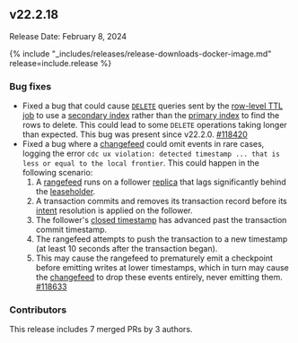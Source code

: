 ## v22.2.18

Release Date: February 8, 2024

{% include "_includes/releases/release-downloads-docker-image.md" release=include.release %}

<h3 id="v22-2-18-bug-fixes">Bug fixes</h3>

- Fixed a bug that could cause [`DELETE`](https://www.cockroachlabs.com/docs/v22.2/delete.html) queries sent by the [row-level TTL job](https://www.cockroachlabs.com/docs/v22.2/row-level-ttl.html) to use a [secondary index](https://www.cockroachlabs.com/docs/v22.2/schema-design-indexes.html) rather than the [primary index](https://www.cockroachlabs.com/docs/v22.2/indexes.html) to find the rows to delete. This could lead to some `DELETE` operations taking longer than expected. This bug was present since v22.2.0. [#118420][#118420]
- Fixed a bug where a [changefeed](https://www.cockroachlabs.com/docs/v22.2/change-data-capture-overview.html) could omit events in rare cases, logging the error `cdc ux violation: detected timestamp ... that is less or equal to the local frontier`. This could happen in the following scenario:
    1. A [rangefeed](https://www.cockroachlabs.com/docs/v22.2/create-and-configure-changefeeds.html#enable-rangefeeds) runs on a follower [replica](https://www.cockroachlabs.com/docs/v22.2/architecture/glossary#cockroachdb-architecture-terms) that lags significantly behind the [leaseholder](https://www.cockroachlabs.com/docs/v22.2/architecture/glossary#cockroachdb-architecture-terms).
    1. A transaction commits and removes its transaction record before its [intent](https://www.cockroachlabs.com/docs/v22.2/architecture/transaction-layer#writing) resolution is applied on the follower.
    1. The follower's [closed timestamp](https://www.cockroachlabs.com/docs/v22.2/architecture/transaction-layer#closed-timestamps) has advanced past the transaction commit timestamp.
    1. The rangefeed attempts to push the transaction to a new timestamp (at least 10 seconds after the transaction began).
    1. This may cause the rangefeed to prematurely emit a checkpoint before emitting writes at lower timestamps, which in turn may cause the [changefeed](https://www.cockroachlabs.com/docs/v22.2/change-data-capture-overview#how-does-an-enterprise-changefeed-work) to drop these events entirely, never emitting them. [#118633][#118633]

<h3 id="v22-2-18-contributors">Contributors</h3>

This release includes 7 merged PRs by 3 authors.

[#118420]: https://github.com/cockroachdb/cockroach/pull/118420
[#118633]: https://github.com/cockroachdb/cockroach/pull/118633
